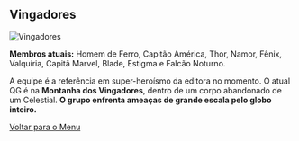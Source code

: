 ## Vingadores

![Vingadores](https://secureservercdn.net/198.71.233.187/eb6.f93.myftpupload.com/wp-content/uploads/2022/04/falcao-noturno-vingadores-3-666x1024.jpg)

**Membros atuais:**  Homem de Ferro, Capitão América, Thor, Namor, Fênix, Valquíria, Capitã Marvel, Blade, Estigma e Falcão Noturno.

A equipe é a referência em super-heroísmo da editora no momento. O atual QG é na  **Montanha dos Vingadores**, dentro de um corpo abandonado de um Celestial.  **O grupo enfrenta ameaças de grande escala pelo globo inteiro.**

[Voltar para o Menu](https://github.com/GuhBrando/super-equipes/blob/main/menu.md)